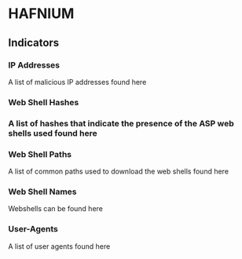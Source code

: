 # HAFNIUM



## Indicators

### IP Addresses
A list of malicious IP addresses found here

### Web Shell Hashes
### A list of hashes that indicate the presence of the ASP web shells used found here

### Web Shell Paths
A list of common paths used to download the web shells found here

### Web Shell Names
Webshells can be found here

### User-Agents
A list of user agents found here
